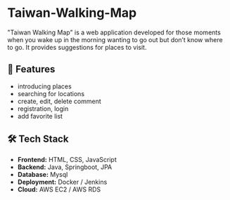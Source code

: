 # Taiwan-Walking-Map

"Taiwan Walking Map" is a web application developed for those moments when you wake up in the morning wanting to go out but don’t know where to go. It provides suggestions for places to visit.

## 🚀 Features
- introducing places
- searching for locations
- create, edit, delete comment
- registration, login
- add favorite list
  

## 🛠️ Tech Stack
- **Frontend:** HTML, CSS, JavaScript
- **Backend:** Java, Springboot, JPA
- **Database:** Mysql
- **Deployment:** Docker / Jenkins 
- **Cloud:** AWS EC2 / AWS RDS

